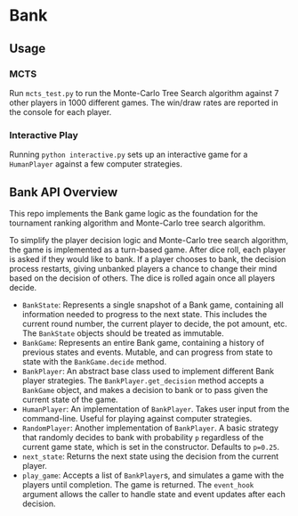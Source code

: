 # Bank

## Usage

### MCTS

Run `mcts_test.py` to run the Monte-Carlo Tree Search algorithm against 7 other players in 1000 different games. The win/draw rates are reported in the console for each player.

### Interactive Play

Running `python interactive.py` sets up an interactive game for a `HumanPlayer` against a few computer strategies.

## Bank API Overview

This repo implements the Bank game logic as the foundation for the tournament ranking algorithm and Monte-Carlo tree search algorithm.

To simplify the player decision logic and Monte-Carlo tree search algorithm, the game is implemented as a turn-based game. After dice roll, each player is asked if they would like to bank. If a player chooses to bank, the decision process restarts, giving unbanked players a chance to change their mind based on the decision of others. The dice is rolled again once all players decide.

- `BankState`: Represents a single snapshot of a Bank game, containing all information needed to progress to the next state. This includes the current round number, the current player to decide, the pot amount, etc. The `BankState` objects should be treated as immutable.
- `BankGame`: Represents an entire Bank game, containing a history of previous states and events. Mutable, and can progress from state to state with the `BankGame.decide` method.
- `BankPlayer`: An abstract base class used to implement different Bank player strategies. The `BankPlayer.get_decision` method accepts a `BankGame` object, and makes a decision to bank or to pass given the current state of the game.
- `HumanPlayer`: An implementation of `BankPlayer`. Takes user input from the command-line. Useful for playing against computer strategies.
- `RandomPlayer`: Another implementation of `BankPlayer`. A basic strategy that randomly decides to bank with probability `p` regardless of the current game state, which is set in the constructor. Defaults to `p=0.25`.
- `next_state`: Returns the next state using the decision from the current player.
- `play_game`: Accepts a list of `BankPlayer`s, and simulates a game with the players until completion. The game is returned. The `event_hook` argument allows the caller to handle state and event updates after each decision.


